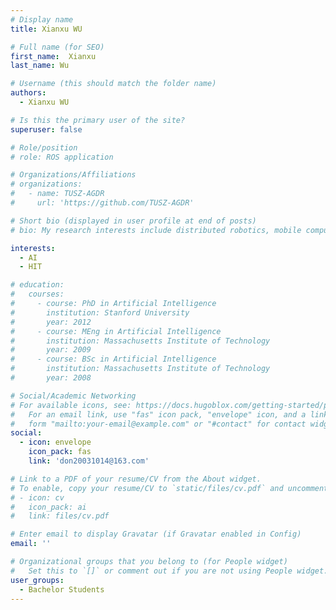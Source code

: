 ```yaml
---
# Display name
title: Xianxu WU

# Full name (for SEO)
first_name:  Xianxu
last_name: Wu

# Username (this should match the folder name)
authors:
  - Xianxu WU

# Is this the primary user of the site?
superuser: false

# Role/position
# role: ROS application

# Organizations/Affiliations
# organizations:
#   - name: TUSZ-AGDR
#     url: 'https://github.com/TUSZ-AGDR'

# Short bio (displayed in user profile at end of posts)
# bio: My research interests include distributed robotics, mobile computing and programmable matter.

interests:
  - AI
  - HIT

# education:
#   courses:
#     - course: PhD in Artificial Intelligence
#       institution: Stanford University
#       year: 2012
#     - course: MEng in Artificial Intelligence
#       institution: Massachusetts Institute of Technology
#       year: 2009
#     - course: BSc in Artificial Intelligence
#       institution: Massachusetts Institute of Technology
#       year: 2008

# Social/Academic Networking
# For available icons, see: https://docs.hugoblox.com/getting-started/page-builder/#icons
#   For an email link, use "fas" icon pack, "envelope" icon, and a link in the
#   form "mailto:your-email@example.com" or "#contact" for contact widget.
social:
  - icon: envelope
    icon_pack: fas
    link: 'don20031014@163.com'

# Link to a PDF of your resume/CV from the About widget.
# To enable, copy your resume/CV to `static/files/cv.pdf` and uncomment the lines below.
# - icon: cv
#   icon_pack: ai
#   link: files/cv.pdf

# Enter email to display Gravatar (if Gravatar enabled in Config)
email: ''

# Organizational groups that you belong to (for People widget)
#   Set this to `[]` or comment out if you are not using People widget.
user_groups:
  - Bachelor Students
---
```


